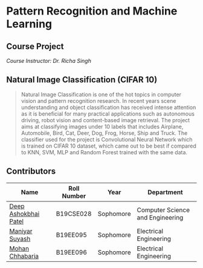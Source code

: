 # Pattern Recognition and Machine Learning 
## Course Project

_Course Instructor: Dr. Richa Singh_

## Natural Image Classification (CIFAR 10)

> Natural Image Classification is one of the hot topics in computer vision and pattern recognition research. In recent years scene understanding and object classification has received intense attention as it is beneficial for many practical applications such as autonomous driving, robot vision and content-based image retrieval.
> The project aims at classifying images under 10 labels that includes Airplane, Automobile, Bird, Cat, Deer, Dog, Frog, Horse, Ship and Truck.
> The classifier used for the project is Convolutional Neural Network which is trained on CIFAR 10 dataset, which came out to be best if compared to KNN, SVM, MLP and Random Forest trained with the same data.

## Contributors

| Name                                            | Roll Number | Year      | Department             |
| ----------------------------------------------- | ----------- | --------- | ---------------------- |
| [Deep Ashokbhai Patel](#) | B19CSE028   | Sophomore | Computer Science and Engineering |
| [Maniyar Suyash](#)    | B19EE095    | Sophomore | Electrical Engineering |
| [Mohan Chhabaria](https://github.com/MohanChhabaria)    | B19EE096    | Sophomore | Electrical Engineering |
